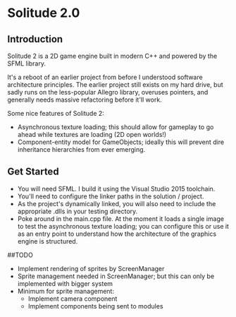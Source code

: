 # Solitude 2.0

## Introduction

Solitude 2 is a 2D game engine built in modern C++ and powered by the SFML library.

It's a reboot of an earlier project from before I understood software architecture principles. The earlier project still exists on my hard drive, but sadly runs on the less-popular Allegro library, overuses pointers, and generally needs massive refactoring before it'll work.

Some nice features of Solitude 2:
- Asynchronous texture loading; this should allow for gameplay to go ahead while textures are loading (2D open worlds!)
- Component-entity model for GameObjects; ideally this will prevent dire inheritance hierarchies from ever emerging.

## Get Started

- You will need SFML. I build it using the Visual Studio 2015 toolchain.
- You'll need to configure the linker paths in the solution / project.
- As the project's dynamically linked, you will also need to include the appropriate .dlls in your testing directory.
- Poke around in the main.cpp file. At the moment it loads a single image to test the asynchronous texture loading; you can configure this or use it as an entry point to understand how the architecture of the graphics engine is structured.

##TODO

- Implement rendering of sprites by ScreenManager
- Sprite management needed in ScreenManager; but this can only be implemented with bigger system
- Minimum for sprite management:
  - Implement camera component
  - Implement components being sent to modules
